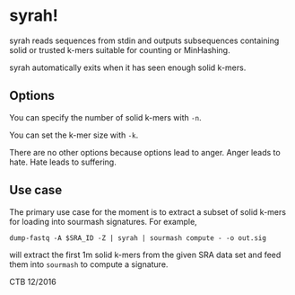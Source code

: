 # syrah!

syrah reads sequences from stdin and outputs subsequences containing solid
or trusted k-mers suitable for counting or MinHashing.

syrah automatically exits when it has seen enough solid k-mers.

## Options

You can specify the number of solid k-mers with `-n`.

You can set the k-mer size with `-k`.

There are no other options because options lead to anger. Anger leads to
hate. Hate leads to suffering.

## Use case

The primary use case for the moment is to extract a subset of solid
k-mers for loading into sourmash signatures.  For example,

    dump-fastq -A $SRA_ID -Z | syrah | sourmash compute - -o out.sig

will extract the first 1m solid k-mers from the given SRA data set and
feed them into `sourmash` to compute a signature.

CTB 12/2016
